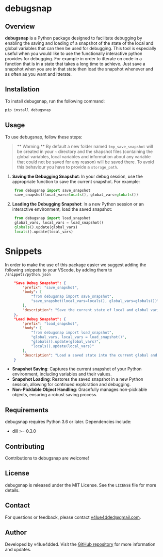 # debugsnap

## Overview

**debugsnap** is a Python package designed to facilitate debugging by enabling the saving and loading of a snapshot of the state of the local and global variables that can then be used for debugging. 
This tool is especially useful when you would like to use the functionally interactive python provides for debugging.
For example in order to itterate on code in a function that is in a state that takes a long time to achieve.
Just save a snapshot when you are in that state then load the snapshot whenever and as often as you want and itterate.

## Installation

To install debugsnap, run the following command:

```bash
pip install debugsnap
```

## Usage

To use debugsnap, follow these steps:

> ** Warning:** By default a new folder named `tmp_save_snapshot` will be created in your `~` directory and the shapshot files (containing the global variables, local variables and information about any variable that could not be saved for any reason) will be saved there. To avoid this behaviour you have to provide a `storage_path`.

1. **Saving the Debugging Snapshot**:
   In your debug session, use the appropriate function to save the current snapshot. For example:
   ```python
    from debugsnap import save_snapshot
    save_snapshot(local_vars=locals(), global_vars=globals())
   ```

2. **Loading the Debugging Snapshot**:
   In a new Python session or an interactive environment, load the saved snapshot:
   ```python
    from debugsnap import load_snapshot
    global_vars, local_vars = load_snapshot()
    globals().update(global_vars)
    locals().update(local_vars)
   ```

# Snippets

In order to make the use of this package easier we suggest adding the following snippets to your VScode, by adding them to `/snippets/python.json` 
```json
    "Save Debug Snapshot": {
        "prefix": "save_snapshot",
        "body": [
            "from debugsnap import save_snapshot",
            "save_snapshot(local_vars=locals(), global_vars=globals())"
        ],
        "description": "Save the current state of local and global variables, excluding specific ones."
    },
    "Load Debug Snapshot": {
        "prefix": "load_snapshot",
        "body": [
            "from debugsnap import load_snapshot",
            "global_vars, local_vars = load_snapshot()",
            "globals().update(global_vars)",
            "locals().update(local_vars)"
        ],
        "description": "Load a saved state into the current global and local variables."
    }
```

- **Snapshot Saving**: Captures the current snapshot of your Python environment, including variables and their values.
- **Snapshot Loading**: Restores the saved snapshot in a new Python session, allowing for continued exploration and debugging.
- **Non-Picklable Object Handling**: Gracefully manages non-picklable objects, ensuring a robust saving process.

## Requirements

debugsnap requires Python 3.6 or later. Dependencies include:
- dill >= 0.3.0

## Contributing

Contributions to debugsnap are welcome!

## License

debugsnap is released under the MIT License. See the `LICENSE` file for more details.

## Contact

For questions or feedback, please contact v4lue4dded@gmail.com.

## Author

Developed by v4lue4dded. Visit the [GitHub repository](https://github.com/v4lue4dded/debugsnap) for more information and updates.
